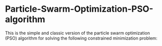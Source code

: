 # Particle-Swarm-Optimization-PSO-algorithm
This is the simple and classic version of the particle swarm optimization (PSO) algorithm for solving the following constrained minimization problem:


